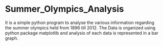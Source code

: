 # Summer_Olympics_Analysis

It is a simple python program to analyse the various information regarding the summer olympics held from 1896 till 2012.
The Data is organized using python package matplotlib and analysis of each data is represented in a bar graph.
